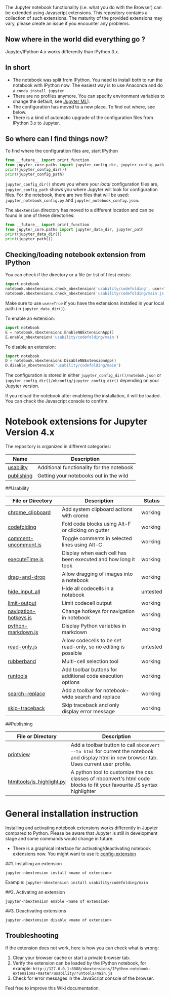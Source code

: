 The Jupyter notebook functionality (i.e. what you do with the Browser) can be extended using Javascript extensions. This repository contains a collection of such extensions. The maturity of the provided extensions may vary, please create an issue if you encounter any problems.

## Now where in the world did everything go ?
Jupyter/IPython 4.x works differently than IPython 3.x.

In short
----
* The notebook was split from IPython. You need to install both to run the notebook with IPython now. The easiest way is to use Anaconda and do a `conda install jupyter`
* There are no profiles anymore. You can specify environment variables to change the default, see [Jupyter ML](https://groups.google.com/forum/?utm_medium=email&utm_source=footer#!topic/jupyter/7q02jjksvFU)].
* The configuration has moved to a new place. To find out where, see below.
* There is a kind of automatic upgrade of the configuration files from IPython 3.x to Jupyter.

## So where can I find things now?
To find where the configuration files are, start IPython 
```Python
from __future__ import print_function
from jupyter_core.paths import jupyter_config_dir, jupyter_config_path
print(jupyter_config_dir())
print(jupyter_config_path)
```
`jupyter_config_dir()` shows you where your *local* configuration files are, `jupyter_config_path` shows you where Jupyter will look for configuration files. For the notebook, there are two files that will be used:
`jupyter_notebook_config.py` and `jupyter_notebook_config.json`. 

The `nbextension` directory has moved to a different location and can be found in one of these directories:
```Python
from __future__ import print_function
from jupyter_core.paths import jupyter_data_dir, jupyter_path
print(jupyter_data_dir())
print(jupyter_path())
```

## Checking/loading notebook extension from IPython
You can check if the directory or a file (or list of files) exists:
```Python
import notebook
notebook.nbextensions.check_nbextension('usability/codefolding', user=True)
notebook.nbextensions.check_nbextension('usability/codefolding/main.js', user=True)
```
Make sure to use `user=True` if you have the extensions installed in your local path (in `jupyter_data_dir()`).

To enable an extension:
```Python
import notebook
E = notebook.nbextensions.EnableNBExtensionApp()
E.enable_nbextension('usability/codefolding/main')
```

To disable an extension:
```Python
import notebook
D = notebook.nbextensions.DisableNBExtensionApp()
D.disable_nbextension('usability/codefolding/main')
```
The configuration is stored in either `jupyter_config_dir()/notebok.json` or `jupyter_config_dir()/nbconfig/jupyter_config_dir()` depending on your Jupyter version.

If you reload the notebook after enableing the installation, it will be loaded. You can check the Javascript console to confirm.

# Notebook extensions for Jupyter Version 4.x
The repository is organized in different categories: 

| Name | Description |
|------------|-------------|
| [usability](#usability)  | Additional functionality for the notebook       |
| [publishing](#publishing) | Getting your notebooks out in the wild       |

##Usability

| File or Directory      | Description                                            | Status |
| ---------------------- |--------------------------------------------------------|--------|
| [chrome_clipboard](chrome_clipboard_v3) | Add system clipboard actions with crome   | working |
| [codefolding](Codefolding_v3)  | Fold code blocks using Alt-F or clicking on gutter | working |
| [comment-uncomment.js](Comment-uncomment) | Toggle comments in selected lines using Alt-C  | working |
| [executeTime.js](execute_timings) | Display when each cell has been executed and how long it took | working |
| [drag-and-drop](drag-and-drop) | Allow dragging of images into a notebook | working |
| [hide_input_all](hide_input_all) | Hide all codecells in a notebook | untested    |
| [limit-output](limit-output) | Limit codecell output | working |
| [navigation-hotkeys.js](navigation_hotkeys) | Change hotkeys for navigation in notebook | working |
| [python-markdown.js](python-markdown_v3) | Display Python variables in markdown | working |
| [read-only.js](Readonly) | Allow codecells to be set read-only, so no editing is possible   | untested |
| [rubberband](Rubberband) | Multi-cell selection tool   | working |
| [runtools](Runtools) | Add toolbar buttons for additional code execution options  | working |
| [search-replace](search-replace) | Add a toolbar for notebook-wide search and replace  | working |
| [skip-traceback](skip-traceback) | Skip traceback and only display error message  | working |

##Publishing

| File or Directory      | Description                                            | 
| ---------------------- |---------------------------------------------------------------------------------|
| [printview](Printview) | Add a toolbar button to call `nbconvert --to html` for current the notebook and display html in new browser tab. Uses current user profile.     | working |
| [htmltools/js_highlight.py](js_highlight.py) | A python tool to customize the css classes of nbconvert's html code blocks to fit your favourite JS syntax highlighter | untested |

# General installation instruction
Installing and activating notebook extensions works differently in Jupyter compared to Python. Please be aware that Jupyter is still in development stage and some commands would change in future. 

* There is a graphical interface for activating/deactivating notebook extensions now. You might want to use it:
[config-extension](config-extension)

##1. Installing an extension

`jupyter-nbextension install <name of extension>`

Example:
`jupyter-nbextension install usability/codefolding/main`

##2. Activating an extension

`jupyter-nbextension enable <name of extension>`

##3. Deactivating extensions

`jupyter-nbextension disable <name of extension>`

## Troubleshooting
If the extension does not work, here is how you can check what is wrong:

1. Clear your browser cache or start a private browser tab.
2. Verify the extension can be loaded by the IPython notebook, for example:
    `http://127.0.0.1:8888/nbextensions/IPython-notebook-extensions-master/usability/runtools/main.js`
3. Check for error messages in the JavaScript console of the browser. 

Feel free to improve this Wiki documentation.